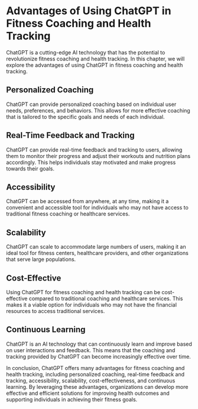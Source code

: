 Advantages of Using ChatGPT in Fitness Coaching and Health Tracking
=======================================================================================================

ChatGPT is a cutting-edge AI technology that has the potential to revolutionize fitness coaching and health tracking. In this chapter, we will explore the advantages of using ChatGPT in fitness coaching and health tracking.

Personalized Coaching
---------------------

ChatGPT can provide personalized coaching based on individual user needs, preferences, and behaviors. This allows for more effective coaching that is tailored to the specific goals and needs of each individual.

Real-Time Feedback and Tracking
-------------------------------

ChatGPT can provide real-time feedback and tracking to users, allowing them to monitor their progress and adjust their workouts and nutrition plans accordingly. This helps individuals stay motivated and make progress towards their goals.

Accessibility
-------------

ChatGPT can be accessed from anywhere, at any time, making it a convenient and accessible tool for individuals who may not have access to traditional fitness coaching or healthcare services.

Scalability
-----------

ChatGPT can scale to accommodate large numbers of users, making it an ideal tool for fitness centers, healthcare providers, and other organizations that serve large populations.

Cost-Effective
--------------

Using ChatGPT for fitness coaching and health tracking can be cost-effective compared to traditional coaching and healthcare services. This makes it a viable option for individuals who may not have the financial resources to access traditional services.

Continuous Learning
-------------------

ChatGPT is an AI technology that can continuously learn and improve based on user interactions and feedback. This means that the coaching and tracking provided by ChatGPT can become increasingly effective over time.

In conclusion, ChatGPT offers many advantages for fitness coaching and health tracking, including personalized coaching, real-time feedback and tracking, accessibility, scalability, cost-effectiveness, and continuous learning. By leveraging these advantages, organizations can develop more effective and efficient solutions for improving health outcomes and supporting individuals in achieving their fitness goals.
